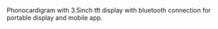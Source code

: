 Phonocardigram with 3.5inch tft display with bluetooth connection for portable display and mobile app.